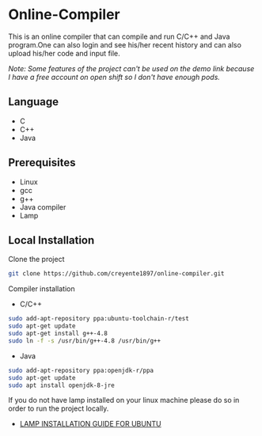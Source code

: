 # Online-Compiler

This is an online compiler that can compile and run C/C++ and Java program.One can also login and see his/her recent history and can also upload his/her code  and input file.

*Note: Some features of the project can't be used on the demo link because I have a free account on open shift so I don't have enough pods.*

## Language

* C
* C++
* Java

## Prerequisites

* Linux
* gcc
* g++
* Java compiler
* Lamp

## Local Installation

Clone the project

```sh
git clone https://github.com/creyente1897/online-compiler.git
```

Compiler installation

* C/C++

```sh
sudo add-apt-repository ppa:ubuntu-toolchain-r/test
sudo apt-get update
sudo apt-get install g++-4.8
sudo ln -f -s /usr/bin/g++-4.8 /usr/bin/g++
```

* Java

```sh
sudo add-apt-repository ppa:openjdk-r/ppa  
sudo apt-get update   
sudo apt install openjdk-8-jre
```

If you do not have lamp installed on your linux machine please do so in order to run the project locally.

- [LAMP INSTALLATION GUIDE FOR UBUNTU](https://www.digitalocean.com/community/tutorials/how-to-install-linux-apache-mysql-php-lamp-stack-ubuntu-18-04)
